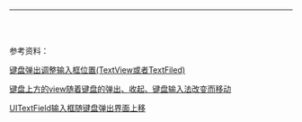<br/>

***
<br/>


<br/>

参考资料：

[键盘弹出调整输入框位置(TextView或者TextFiled)](https://www.jianshu.com/p/4cf85b642979)

[键盘上方的view随着键盘的弹出、收起、键盘输入法改变而移动](https://blog.csdn.net/crystal_198874/article/details/43954741)

[UITextField输入框随键盘弹出界面上移](https://blog.csdn.net/walkerwqp/article/details/77881499)
